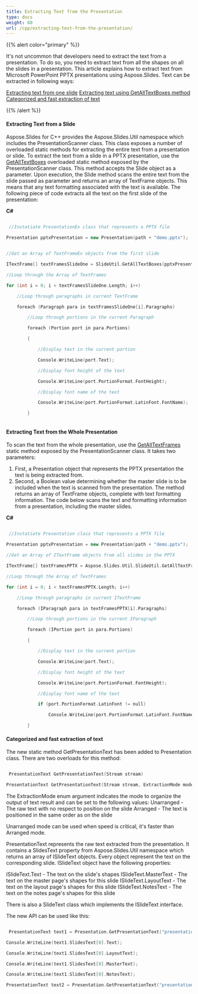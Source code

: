 ```yaml
---
title: Extracting Text from the Presentation
type: docs
weight: 60
url: /cpp/extracting-text-from-the-presentation/
---
```


{{% alert color="primary" %}} 

It's not uncommon that developers need to extract the text from a presentation. To do so, you need to extract text from all the shapes on all the slides in a presentation. This article explains how to extract text from Microsoft PowerPoint PPTX presentations using Aspose.Slides. Text can be extracted in following ways:

[Extracting text from one slide](/slides/cpp/extracting-text-from-the-presentation-html/)
[Extracting text using GetAllTextBoxes method](/slides/cpp/extracting-text-from-the-presentation-html/)
[Categorized and fast extraction of text](/slides/cpp/extracting-text-from-the-presentation-html/)

{{% /alert %}} 
#### **Extracting Text from a Slide**
Aspose.Slides for C++ provides the Aspose.Slides.Util namespace which includes the PresentationScanner class. This class exposes a number of overloaded static methods for extracting the entire text from a presentation or slide. To extract the text from a slide in a PPTX presentation, use the [GetAllTextBoxes](http://docs.aspose.com/display/slidesnet/PresentationScanner+Members) overloaded static method exposed by the PresentationScanner class. This method accepts the Slide object as a parameter.
Upon execution, the Slide method scans the entire text from the slide passed as parameter and returns an array of TextFrame objects. This means that any text formatting associated with the text is available. The following piece of code extracts all the text on the first slide of the presentation:

**C#**

``` cpp

 //Instatiate PresentationEx class that represents a PPTX file

Presentation pptxPresentation = new Presentation(path + "demo.pptx");


//Get an Array of TextFrameEx objects from the first slide

ITextFrame[] textFramesSlideOne = SlideUtil.GetAllTextBoxes(pptxPresentation.Slides[0]);

//Loop through the Array of TextFrames

for (int i = 0; i < textFramesSlideOne.Length; i++)

    //Loop through paragraphs in current TextFrame

    foreach (Paragraph para in textFramesSlideOne[i].Paragraphs)

        //Loop through portions in the current Paragraph

        foreach (Portion port in para.Portions)

        {

            //Display text in the current portion

            Console.WriteLine(port.Text);

            //Display font height of the text

            Console.WriteLine(port.PortionFormat.FontHeight);

            //Display font name of the text

            Console.WriteLine(port.PortionFormat.LatinFont.FontName);

        }



```


#### **Extracting Text from the Whole Presentation**
To scan the text from the whole presentation, use the [GetAllTextFrames](http://docs.aspose.com/display/slidesnet/PresentationScanner+Members) static method exposed by the PresentationScanner class. It takes two parameters:

1. First, a Presentation object that represents the PPTX presentation the text is being extracted from.
1. Second, a Boolean value determining whether the master slide is to be included when the text is scanned from the presentation.
   The method returns an array of TextFrame objects, complete with text formatting information. The code below scans the text and formatting information from a presentation, including the master slides.

**C#**

``` cpp

 //Instatiate Presentation class that represents a PPTX file

Presentation pptxPresentation = new Presentation(path + "demo.pptx");

//Get an Array of ITextFrame objects from all slides in the PPTX

ITextFrame[] textFramesPPTX = Aspose.Slides.Util.SlideUtil.GetAllTextFrames(pptxPresentation, true);

//Loop through the Array of TextFrames

for (int i = 0; i < textFramesPPTX.Length; i++)

    //Loop through paragraphs in current ITextFrame

    foreach (IParagraph para in textFramesPPTX[i].Paragraphs)

        //Loop through portions in the current IParagraph

        foreach (IPortion port in para.Portions)

        {

            //Display text in the current portion

            Console.WriteLine(port.Text);

            //Display font height of the text

            Console.WriteLine(port.PortionFormat.FontHeight);

            //Display font name of the text

            if (port.PortionFormat.LatinFont != null)

                Console.WriteLine(port.PortionFormat.LatinFont.FontName);

        }


```


#### **Categorized and fast extraction of text**
The new static method GetPresentationText has been added to Presentation class. There are two overloads for this method:

``` cpp

 PresentationText GetPresentationText(Stream stream)

PresentationText GetPresentationText(Stream stream, ExtractionMode mode)


```

The ExtractionMode enum argument indicates the mode to organize the output of text result and can be set to the following values:
Unarranged - The raw text with no respect to position on the slide
Arranged - The text is positioned in the same order as on the slide

Unarranged mode can be used when speed is critical, it's faster than Arranged mode.

PresentationText represents the raw text extracted from the presentation. It contains a SlidesText property from Aspose.Slides.Util namespace which returns an array of ISlideText objects. Every object represent the text on the corresponding slide. ISlideText object have the following properties:

ISlideText.Text - The text on the slide's shapes
ISlideText.MasterText - The text on the master page's shapes for this slide
ISlideText.LayoutText - The text on the layout page's shapes for this slide
ISlideText.NotesText - The text on the notes page's shapes for this slide

There is also a SlideText class which implements the ISlideText interface.

The new API can be used like this:

``` cpp

 PresentationText text1 = Presentation.GetPresentationText("presentation.ppt");

Console.WriteLine(text1.SlidesText[0].Text);

Console.WriteLine(text1.SlidesText[0].LayoutText);

Console.WriteLine(text1.SlidesText[0].MasterText);

Console.WriteLine(text1.SlidesText[0].NotesText);

PresentationText text2 = Presentation.GetPresentationText("presentation.pptx", ExtractionMode.Unarranged);


```
